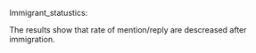 Immigrant_statustics:

The results show that rate of mention/reply are descreased after immigration.
